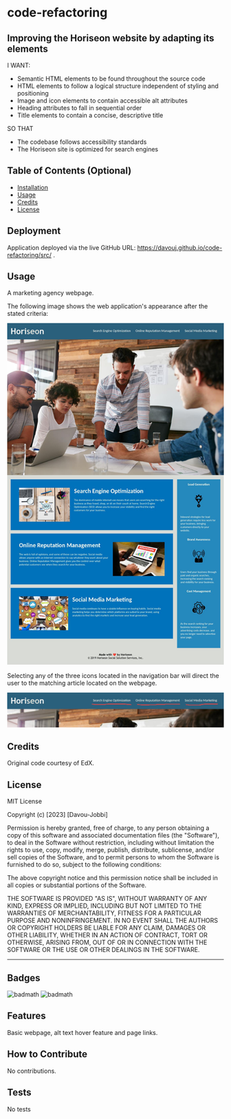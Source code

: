 # code-refactoring

## Improving the Horiseon website by adapting its elements

I WANT:
- Semantic HTML elements to be found throughout the source code
- HTML elements to follow a logical structure independent of styling and positioning
- Image and icon elements to contain accessible alt attributes
- Heading attributes to fall in sequential order
- Title elements to contain a concise, descriptive title

SO THAT 
- The codebase follows accessibility standards
- The Horiseon site is optimized for search engines


## Table of Contents (Optional)


- [Installation](#installation)
- [Usage](#usage)
- [Credits](#credits)
- [License](#license)

## Deployment

Application deployed via the live GitHub URL: https://davouj.github.io/code-refactoring/src/ .

## Usage

A marketing agency webpage.

The following image shows the web application's appearance after the stated criteria:

![The Horiseon webpage includes a navigation bar, a header image, and cards with text and images at the bottom of the page.](src/assets/images/davouj-github-io-code-refactoring-starter-.jpg)


Selecting any of the three icons located in the navigation bar will direct the user to the matching article located on the webpage.

![Example.](https://github.com/DavouJ/code-refactoring/blob/main/src/assets/images/davouj-github-io-code-refactoring-starter-%20copy.jpg)

## Credits

Original code courtesy of EdX.

## License

MIT License

Copyright (c) [2023] [Davou-Jobbi]

Permission is hereby granted, free of charge, to any person obtaining a copy
of this software and associated documentation files (the "Software"), to deal
in the Software without restriction, including without limitation the rights
to use, copy, modify, merge, publish, distribute, sublicense, and/or sell
copies of the Software, and to permit persons to whom the Software is
furnished to do so, subject to the following conditions:

The above copyright notice and this permission notice shall be included in all
copies or substantial portions of the Software.

THE SOFTWARE IS PROVIDED "AS IS", WITHOUT WARRANTY OF ANY KIND, EXPRESS OR
IMPLIED, INCLUDING BUT NOT LIMITED TO THE WARRANTIES OF MERCHANTABILITY,
FITNESS FOR A PARTICULAR PURPOSE AND NONINFRINGEMENT. IN NO EVENT SHALL THE
AUTHORS OR COPYRIGHT HOLDERS BE LIABLE FOR ANY CLAIM, DAMAGES OR OTHER
LIABILITY, WHETHER IN AN ACTION OF CONTRACT, TORT OR OTHERWISE, ARISING FROM,
OUT OF OR IN CONNECTION WITH THE SOFTWARE OR THE USE OR OTHER DEALINGS IN THE
SOFTWARE.

---

## Badges

![badmath](https://img.shields.io/badge/HTML-66.8-blue)
![badmath](https://img.shields.io/badge/CSS-33.2-orange)


## Features

Basic webpage, alt text hover feature and page links.

## How to Contribute

No contributions.

## Tests

No tests
